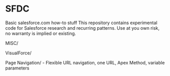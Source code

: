 # SFDC
Basic salesforce.com how-to stuff
This repository contains experimental code for Salesforce research and recurring patterns.
Use at you own risk, no warranty is implied or existing.

MISC/
    
    
VisualForce/


Page Navigation/
    - Flexible URL navigation, one URL, Apex Method, variable parameters
    
    
